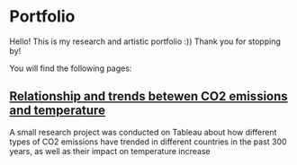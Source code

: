 # Portfolio
Hello! This is my research and artistic portfolio :)) Thank you for stopping by!

You will find the following pages:
## [Relationship and trends betewen CO2 emissions and temperature](emissions.md)
A small research project was conducted on Tableau about how different types of CO2 emissions have trended in different countries in the past 300 years, as well as their impact on temperature increase
